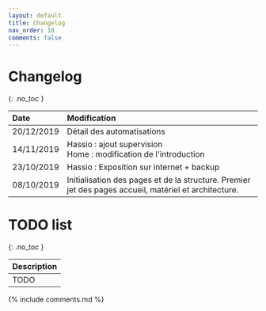 ```yaml
---
layout: default
title: Changelog
nav_order: 10
comments: false
---
```


# Changelog
{: .no_toc }

| Date         | Modification      |
|:-------------|:------------------|
| 20/12/2019   | Détail des automatisations      |
| 14/11/2019   | Hassio : ajout supervision <br /> Home : modification de l'introduction      |
| 23/10/2019   | Hassio : Exposition sur internet + backup      |
| 08/10/2019   | Initialisation des pages et de la structure. Premier jet des pages accueil, matériel et architecture.      |



# TODO list
{: .no_toc }

| Description               |
|:-------------------------------|
| TODO      |



{% include comments.md %}
